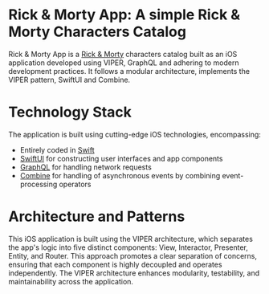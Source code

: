 # Rick & Morty App: A simple Rick & Morty Characters Catalog

Rick & Morty App is a [Rick & Morty](https://rickandmortyapi.com) characters catalog built as an iOS application developed using VIPER, GraphQL and adhering to modern development practices. It follows a modular architecture, implements the VIPER pattern, SwiftUI and Combine.

 # Technology Stack
The application is built using cutting-edge iOS technologies, encompassing: 

* Entirely coded in [Swift](https://www.swift.org)
* [SwiftUI](https://developer.apple.com/xcode/swiftui/)  for constructing user interfaces and app components
* [GraphQL](https://www.apollographql.com/docs/ios/) for handling network requests
* [Combine](https://developer.apple.com/documentation/combine) for handling of asynchronous events by combining event-processing operators

# Architecture and Patterns
This iOS application is built using the VIPER architecture, which separates the app's logic into five distinct components: View, Interactor, Presenter, Entity, and Router. This approach promotes a clear separation of concerns, ensuring that each component is highly decoupled and operates independently. The VIPER architecture enhances modularity, testability, and maintainability across the application.
